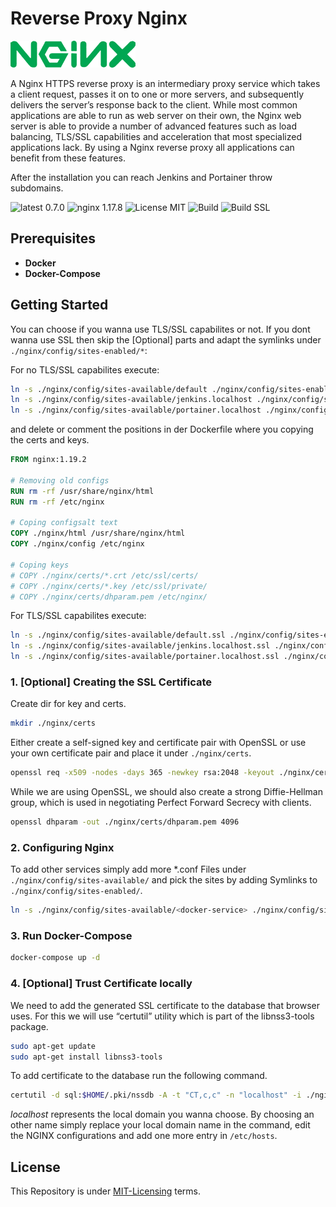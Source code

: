 # Reverse Proxy Nginx

![Nginx Logo](https://raw.githubusercontent.com/docker-library/docs/01c12653951b2fe592c1f93a13b4e289ada0e3a1/nginx/logo.png)

A Nginx HTTPS reverse proxy is an intermediary proxy service which takes a client request, passes it on to one or more servers, and subsequently delivers the server’s response back to the client. While most common applications are able to run as web server on their own, the Nginx web server is able to provide a number of advanced features such as load balancing, TLS/SSL capabilities and acceleration that most specialized applications lack. By using a Nginx reverse proxy all applications can benefit from these features.

After the installation you can reach Jenkins and Portainer throw subdomains.

![latest 0.7.0](https://img.shields.io/badge/latest-1.0.0-green.svg?style=flat)
![nginx 1.17.8](https://img.shields.io/badge/nginx-1.17.8-brightgreen.svg) ![License MIT](https://img.shields.io/badge/license-MIT-blue.svg)
![Build](https://github.com/tmillich/reverse_proxy/workflows/Build/badge.svg)
![Build SSL](https://github.com/tmillich/reverse_proxy/workflows/Build%20SSL/badge.svg)


## Prerequisites

- **Docker**
- **Docker-Compose**

## Getting Started

You can choose if you wanna use TLS/SSL capabilites or not. If you dont wanna use SSL then skip the [Optional] parts and adapt the symlinks under `./nginx/config/sites-enabled/*`:

For no TLS/SSL capabilites execute:
```bash
ln -s ./nginx/config/sites-available/default ./nginx/config/sites-enabled/default
ln -s ./nginx/config/sites-available/jenkins.localhost ./nginx/config/sites-enabled/jenkins.localhost
ln -s ./nginx/config/sites-available/portainer.localhost ./nginx/config/sites-enabled/portainer.localhost
```

and delete or comment the positions in der Dockerfile where you copying the certs and keys.

```Dockerfile
FROM nginx:1.19.2

# Removing old configs
RUN rm -rf /usr/share/nginx/html
RUN rm -rf /etc/nginx

# Coping configsalt text
COPY ./nginx/html /usr/share/nginx/html
COPY ./nginx/config /etc/nginx

# Coping keys
# COPY ./nginx/certs/*.crt /etc/ssl/certs/
# COPY ./nginx/certs/*.key /etc/ssl/private/
# COPY ./nginx/certs/dhparam.pem /etc/nginx/
```

For TLS/SSL capabilites execute:
```bash
ln -s ./nginx/config/sites-available/default.ssl ./nginx/config/sites-enabled/default.ssl
ln -s ./nginx/config/sites-available/jenkins.localhost.ssl ./nginx/config/sites-enabled/jenkins.localhost.ssl
ln -s ./nginx/config/sites-available/portainer.localhost.ssl ./nginx/config/sites-enabled/portainer.localhost.ssl
```


### 1. [Optional] Creating the SSL Certificate

Create dir for key and certs.

```bash
mkdir ./nginx/certs
```

Either create a self-signed key and certificate pair with OpenSSL or use your own certificate pair and place it under `./nginx/certs`.

```bash
openssl req -x509 -nodes -days 365 -newkey rsa:2048 -keyout ./nginx/certs/nginx-selfsigned.key -out ./nginx/certs/nginx-selfsigned.crt
```

While we are using OpenSSL, we should also create a strong Diffie-Hellman group, which is used in negotiating Perfect Forward Secrecy with clients.
```bash
openssl dhparam -out ./nginx/certs/dhparam.pem 4096
```
### 2. Configuring Nginx

To add other services simply add more \*.conf Files under `./nginx/config/sites-available/` and pick the sites by adding Symlinks to `./nginx/config/sites-enabled/`.

```bash
ln -s ./nginx/config/sites-available/<docker-service> ./nginx/config/sites-enabled/<docker-service>
```

### 3. Run Docker-Compose

```bash
docker-compose up -d
```

### 4. [Optional] Trust Certificate locally

We need to add the generated SSL certificate to the database that browser uses. For this we will use “certutil” utility which is part of the libnss3-tools package.
```bash
sudo apt-get update
sudo apt-get install libnss3-tools
```
To add certificate to the database run the following command.
```bash
certutil -d sql:$HOME/.pki/nssdb -A -t "CT,c,c" -n "localhost" -i ./nginx/certs/nginx-selfsigned.crt
```
*localhost* represents the local domain you wanna choose. By choosing an other name simply replace your local domain name in the command, edit the NGINX configurations and add one more entry in `/etc/hosts`.

## License

This Repository is under [MIT-Licensing](./LICENSE.md) terms.

